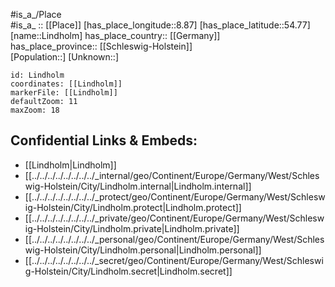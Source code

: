 ﻿---
location: [54.77,8.87] 
mapzoom: [7,12] 
mapmarker: city 
type: City
tags:
- geo/City


SpocWebEntityId: 32031
isDeleted: false
confidential: public

---
#is_a_/Place  
#is_a_ :: [[Place]] 
[has_place_longitude::8.87] 
[has_place_latitude::54.77] 
[name::Lindholm] 
has_place_country:: [[Germany]]  
has_place_province:: [[Schleswig-Holstein]]  
[Population::] 
[Unknown::] 


```leaflet
id: Lindholm
coordinates: [[Lindholm]] 
markerFile: [[Lindholm]] 
defaultZoom: 11 
maxZoom: 18
```


## Confidential Links & Embeds: 
- [[Lindholm|Lindholm]]  
- [[../../../../../../../../_internal/geo/Continent/Europe/Germany/West/Schleswig-Holstein/City/Lindholm.internal|Lindholm.internal]] 
- [[../../../../../../../../_protect/geo/Continent/Europe/Germany/West/Schleswig-Holstein/City/Lindholm.protect|Lindholm.protect]] 
- [[../../../../../../../../_private/geo/Continent/Europe/Germany/West/Schleswig-Holstein/City/Lindholm.private|Lindholm.private]] 
- [[../../../../../../../../_personal/geo/Continent/Europe/Germany/West/Schleswig-Holstein/City/Lindholm.personal|Lindholm.personal]] 
- [[../../../../../../../../_secret/geo/Continent/Europe/Germany/West/Schleswig-Holstein/City/Lindholm.secret|Lindholm.secret]] 
